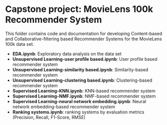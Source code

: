 # Capstone project: MovieLens 100k Recommender System

This folder contains code and documentation for developing Content-based and Collaborative-filtering based Recommender Systems for the MovieLens 100k data set.

- **EDA.ipynb**: Exploratory data analysis on the data set
- **Unsupervised Learning-user profile based.ipynb**: User profile based recommender system
- **Unsupervised Learning-similarity based.ipynb**: Similarity-based recommender system
- **Unsupervised Learning-clustering based.ipynb**: Clustering-based recommender system
- **Supervised Learning-KNN.ipynb**: KNN-based recommender system
- **Supervised Learning-NMF.ipynb**: NMF-based recommender system
- **Supervised Learning-neural network embedding.ipynb**: Neural network embedding-based recommender system
- **Ranking systems.ipynb**: ranking systems by evaluation metrics (Precision, Recall, F1-Score, RMSE)
